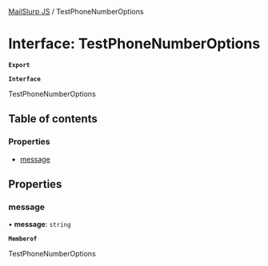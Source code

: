 [MailSlurp JS](../README.md) / TestPhoneNumberOptions

# Interface: TestPhoneNumberOptions

**`Export`**

**`Interface`**

TestPhoneNumberOptions

## Table of contents

### Properties

- [message](TestPhoneNumberOptions.md#message)

## Properties

### message

• **message**: `string`

**`Memberof`**

TestPhoneNumberOptions
